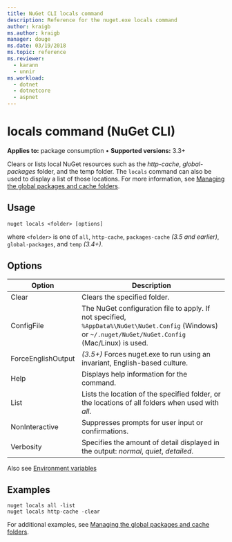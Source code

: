 ```yaml
---
title: NuGet CLI locals command
description: Reference for the nuget.exe locals command
author: kraigb
ms.author: kraigb
manager: douge
ms.date: 03/19/2018
ms.topic: reference
ms.reviewer:
  - karann
  - unnir
ms.workload: 
  - dotnet
  - dotnetcore
  - aspnet
---
```


# locals command (NuGet CLI)

**Applies to:** package consumption &bullet; **Supported versions:** 3.3+

Clears or lists local NuGet resources such as the *http-cache*, *global-packages* folder, and the temp folder. The `locals` command can also be used to display a list of those locations. For more information, see [Managing the global packages and cache folders](../consume-packages/managing-the-global-packages-and-cache-folders.md).

## Usage

```cli
nuget locals <folder> [options]
```

where `<folder>` is one of `all`, `http-cache`, `packages-cache` *(3.5 and earlier)*, `global-packages`, and `temp` *(3.4+)*.

## Options

| Option | Description |
| --- | --- |
| Clear | Clears the specified folder. |
| ConfigFile | The NuGet configuration file to apply. If not specified, `%AppData%\NuGet\NuGet.Config` (Windows) or `~/.nuget/NuGet/NuGet.Config` (Mac/Linux) is used.|
| ForceEnglishOutput | *(3.5+)* Forces nuget.exe to run using an invariant, English-based culture. |
| Help | Displays help information for the command. |
| List | Lists the location of the specified folder, or the locations of all folders when used with *all*. |
| NonInteractive | Suppresses prompts for user input or confirmations. |
| Verbosity | Specifies the amount of detail displayed in the output: *normal*, *quiet*, *detailed*. |

Also see [Environment variables](cli-ref-environment-variables.md)

## Examples

```cli
nuget locals all -list
nuget locals http-cache -clear
```

For additional examples, see [Managing the global packages and cache folders](../consume-packages/managing-the-global-packages-and-cache-folders.md).
